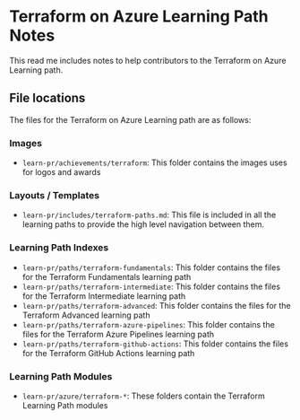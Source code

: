 # Terraform on Azure Learning Path Notes

This read me includes notes to help contributors to the Terraform on Azure Learning path.

## File locations

The files for the Terraform on Azure Learning path are as follows:

### Images

- `learn-pr/achievements/terraform`: This folder contains the images uses for logos and awards

### Layouts / Templates

- `learn-pr/includes/terraform-paths.md`: This file is included in all the learning paths to provide the high level navigation between them.

### Learning Path Indexes

- `learn-pr/paths/terraform-fundamentals`: This folder contains the files for the Terraform Fundamentals learning path
- `learn-pr/paths/terraform-intermediate`: This folder contains the files for the Terraform Intermediate learning path
- `learn-pr/paths/terraform-advanced`: This folder contains the files for the Terraform Advanced learning path
- `learn-pr/paths/terraform-azure-pipelines`: This folder contains the files for the Terraform Azure Pipelines learning path
- `learn-pr/paths/terraform-github-actions`: This folder contains the files for the Terraform GitHub Actions learning path

### Learning Path Modules

- `learn-pr/azure/terraform-*`: These folders contain the Terraform Learning Path modules
